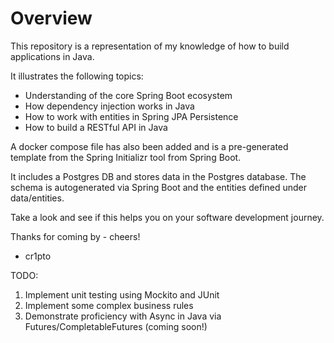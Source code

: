 # Overview

This repository is a representation of my knowledge of how to build applications in Java.

It illustrates the following topics:

- Understanding of the core Spring Boot ecosystem
- How dependency injection works in Java
- How to work with entities in Spring JPA Persistence
- How to build a RESTful API in Java

A docker compose file has also been added and is a pre-generated template from the Spring Initializr tool from Spring Boot.  

It includes a Postgres DB and stores data in the Postgres database.  The schema is autogenerated via Spring Boot and the entities defined under data/entities.

Take a look and see if this helps you on your software development journey.

Thanks for coming by - cheers!

- cr1pto

TODO:

1. Implement unit testing using Mockito and JUnit
1. Implement some complex business rules
1. Demonstrate proficiency with Async in Java via Futures/CompletableFutures (coming soon!)